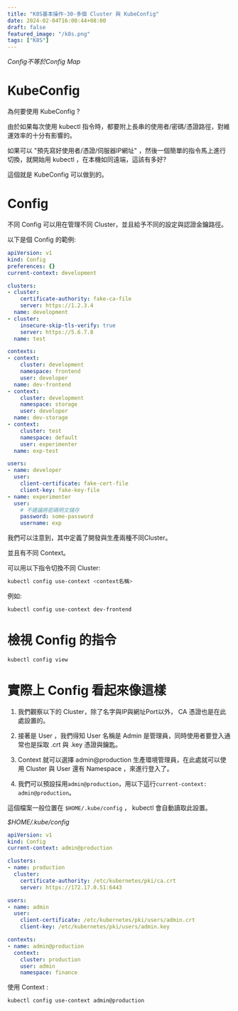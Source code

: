 ```yaml
---
title: "K8S基本操作-30-多個 Cluster 與 KubeConfig"
date: 2024-02-04T16:00:44+08:00
draft: false
featured_image: "/k8s.png"
tags: ["K8S"]
---
```


*Config不等於Config Map*

# KubeConfig

為何要使用 KubeConfig ?

由於如果每次使用 kubectl 指令時，都要附上長串的使用者/密碼/憑證路徑，對維運效率的十分有影響的。

如果可以 "預先寫好使用者/憑證/伺服器IP網址" ，然後一個簡單的指令馬上進行切換，就開始用 kubectl ，在本機如同遠端，這該有多好?

這個就是 KubeConfig 可以做到的。

# Config

不同 Config 可以用在管理不同 Cluster，並且給予不同的設定與認證金鑰路徑。

以下是個 Config 的範例:

```yaml
apiVersion: v1
kind: Config
preferences: {}
current-context: development

clusters:
- cluster:
    certificate-authority: fake-ca-file
    server: https://1.2.3.4
  name: development
- cluster:
    insecure-skip-tls-verify: true
    server: https://5.6.7.8
  name: test

contexts:
- context:
    cluster: development
    namespace: frontend
    user: developer
  name: dev-frontend
- context:
    cluster: development
    namespace: storage
    user: developer
  name: dev-storage
- context:
    cluster: test
    namespace: default
    user: experimenter
  name: exp-test

users:
- name: developer
  user:
    client-certificate: fake-cert-file
    client-key: fake-key-file
- name: experimenter
  user:
    # 不建議將密碼明文儲存
    password: some-password
    username: exp
```

我們可以注意到，其中定義了開發與生產兩種不同Cluster。

並且有不同 Context。

可以用以下指令切換不同 Cluster:

```bash
kubectl config use-context <context名稱>
```

例如:

```bash
kubectl config use-context dev-frontend
```

# 檢視 Config 的指令

```bash
kubectl config view 
```

# 實際上 Config 看起來像這樣

1. 我們觀察以下的 Cluster，除了名字與IP與網址Port以外， CA 憑證也是在此處設置的。

2. 接著是 User ，我們得知 User 名稱是 Admin 是管理員，同時使用者要登入通常也是採取 .crt 與 .key 憑證與鑰匙。

3. Context 就可以選擇 admin@production 生產環境管理員，在此處就可以使用 Cluster 與 User 還有 Namespace ，來進行登入了。

4. 我們可以預設採用`admin@production`，用以下這行`current-context: admin@production`。

這個檔案一般位置在 `$HOME/.kube/config` ， kubectl 會自動讀取此設置。

*$HOME/.kube/config*

```yaml
apiVersion: v1
kind: Config
current-context: admin@production

clusters:
- name: production
  cluster:
    certificate-authority: /etc/kubernetes/pki/ca.crt
    server: https://172.17.0.51:6443

users:
- name: admin
  user:
    client-certificate: /etc/kubernetes/pki/users/admin.crt
    client-key: /etc/kubernetes/pki/users/admin.key

contexts:
- name: admin@production
  context:
    cluster: production
    user: admin
    namespace: finance
```

使用 Context :

```bash
kubectl config use-context admin@production
```